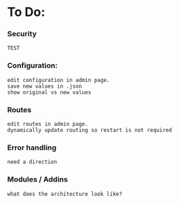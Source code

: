# To Do:

### Security

    TEST

### Configuration:

    edit configuration in admin page.
    save new values in .json
    show original vs new values

### Routes

    edit routes in admin page.
    dynamically update routing so restart is not required

### Error handling

    need a direction

### Modules / Addins

    what does the architecture look like?


